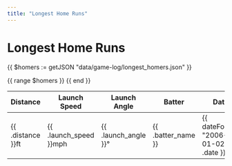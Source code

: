 ```yaml
---
title: "Longest Home Runs"
---
```


# Longest Home Runs

{{ $homers := getJSON "data/game-log/longest_homers.json" }}

<table class="homers-table">
    <thead>
        <tr>
            <th>Distance</th>
            <th>Launch Speed</th>
            <th>Launch Angle</th>
            <th>Batter</th>
            <th>Date</th>
            <th>Matchup</th>
        </tr>
    </thead>
    <tbody>
        {{ range $homers }}
        <tr>
            <td class="highlight">{{ .distance }}ft</td>
            <td>{{ .launch_speed }}mph</td>
            <td>{{ .launch_angle }}°</td>
            <td class="home-run">{{ .batter_name }}</td>
            <td>{{ dateFormat "2006-01-02" .date }}</td>
            <td>{{ .away_team }} @ {{ .home_team }}</td>
        </tr>
        {{ end }}
    </tbody>
</table>